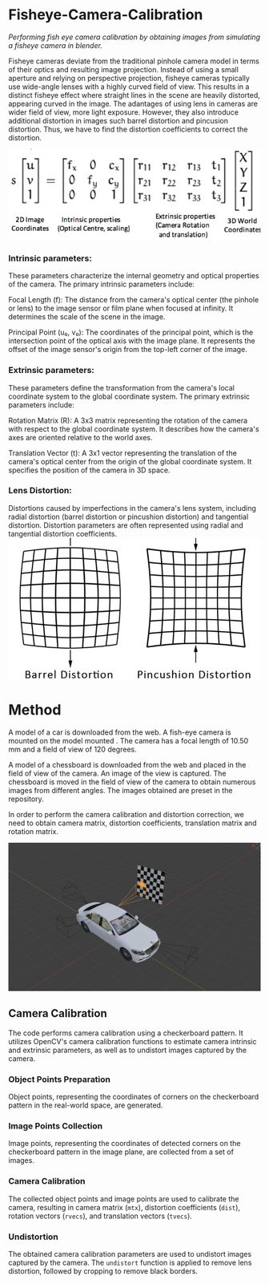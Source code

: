 # Fisheye-Camera-Calibration 
*Performing fish eye camera calibration by obtaining images from simulating a fisheye camera in blender.* 



Fisheye cameras deviate from the traditional pinhole camera model in terms of their optics and resulting image projection. Instead of using a small aperture and relying on perspective projection, fisheye cameras typically use wide-angle lenses with a highly curved field of view. This results in a distinct fisheye effect where straight lines in the scene are heavily distorted, appearing curved in the image. The adantages of using lens in cameras are wider field of view, more light exposure. However, they also introduce additional distortion in images such barrel distortion and pincusion distortion. Thus, we have to find the distortion coefficients to correct the distortion.

![alt text](New_folder\image-1.png)

### Intrinsic parameters:

These parameters characterize the internal geometry and optical properties of the camera. The primary intrinsic parameters include:

Focal Length (f): The distance from the camera's optical center (the pinhole or lens) to the image sensor or film plane when focused at infinity. It determines the scale of the scene in the image.

Principal Point (u₀, v₀): The coordinates of the principal point, which is the intersection point of the optical axis with the image plane. It represents the offset of the image sensor's origin from the top-left corner of the image.


### Extrinsic parameters:
These parameters define the transformation from the camera's local coordinate system to the global coordinate system. The primary extrinsic parameters include:

Rotation Matrix (R): A 3x3 matrix representing the rotation of the camera with respect to the global coordinate system. It describes how the camera's axes are oriented relative to the world axes.

Translation Vector (t): A 3x1 vector representing the translation of the camera's optical center from the origin of the global coordinate system. It specifies the position of the camera in 3D space.



### Lens Distortion: 
Distortions caused by imperfections in the camera's lens system, including radial distortion (barrel distortion or pincushion distortion) and tangential distortion. Distortion parameters are often represented using radial and tangential distortion coefficients.
![alt text](New_folder/image-2.png)

# Method


A model of a car is downloaded from the web. A fish-eye camera is mounted on the model mounted . The camera has a focal length of 10.50 mm and a field of view of 120 degrees.

A model of a chessboard is downloaded from the web and placed in the field of view of the camera. An image of the view is captured. The chessboard is moved in the field of view of the camera to obtain numerous images from different angles. The images obtained are preset in the repository.

In order to perform the camera calibration and distortion correction, we need to obtain camera matrix, distortion coefficients, translation matrix and rotation matrix.




![Alt Text](New_folder/Capture-1.png)



## Camera Calibration

The code performs camera calibration using a checkerboard pattern. It utilizes OpenCV's camera calibration functions to estimate camera intrinsic and extrinsic parameters, as well as to undistort images captured by the camera.


### Object Points Preparation

Object points, representing the coordinates of corners on the checkerboard pattern in the real-world space, are generated.

### Image Points Collection

Image points, representing the coordinates of detected corners on the checkerboard pattern in the image plane, are collected from a set of images.

### Camera Calibration

The collected object points and image points are used to calibrate the camera, resulting in camera matrix (`mtx`), distortion coefficients (`dist`), rotation vectors (`rvecs`), and translation vectors (`tvecs`).

### Undistortion

The obtained camera calibration parameters are used to undistort images captured by the camera. The `undistort` function is applied to remove lens distortion, followed by cropping to remove black borders.

